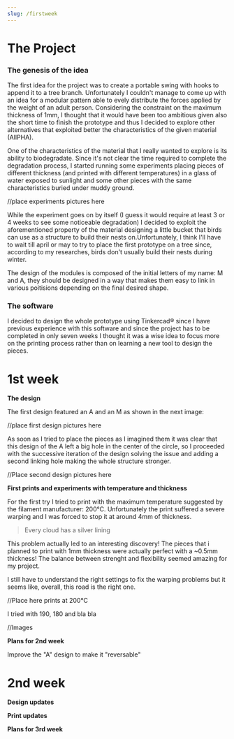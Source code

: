 ```yaml
---
slug: /firstweek
---
```


# The Project

### The genesis of the idea

The first idea for the project was to create a portable swing with hooks to append it to a tree branch. Unfortunately I couldn't manage to come up with an idea for a modular pattern able to evely distribute the forces applied by the weight of an adult person. Considering the constraint on the maximum thickness of 1mm, I thought that it would have been too ambitious given also the short time to finish the prototype and thus I decided to explore other alternatives that exploited better the characteristics of the given material (AllPHA).

One of the characteristics of the material that I really wanted to explore is its ability to biodegradate. 
Since it's not clear the time required to complete the degradation process, I started running some experiments placing pieces of different thickness (and printed with different temperatures) in a glass of water exposed to sunlight and some other pieces with the same characteristics buried under muddy ground.

//place experiments pictures here

While the experiment goes on by itself (I guess it would require at least 3 or 4 weeks to see some noticeable degradation) I decided to exploit the aforementioned property of the material designing a little bucket that birds can use as a structure to build their nests on.Unfortunately, I think I'll have to wait till april or may to try to place the first prototype on a tree since, according to my researches, birds don't usually build their nests during winter.

The design of the modules is composed of the initial letters of my name: M and A, they should be designed in a way that makes them easy to link in various poitisions depending on the final desired shape.

### The software

I decided to design the whole prototype using Tinkercad® since I have previous experience with this software and since the project has to be completed in only seven weeks I thought it was a wise idea to focus more on the printing process rather than on learning a new tool to design the pieces. 

# 1st week

**The design**

The first design featured an A and an M as shown in the next image:

//place first design pictures here

As soon as I tried to place the pieces as I imagined them it was clear that this design of the A left a big hole in the center of the circle, so I proceeded with the successive iteration of the design solving the issue and adding a second linking hole making the whole structure stronger.

//Place second design pictures here

**First prints and experiments with temperature and thickness** 

For the first try I tried to print with the maximum temperature suggested by the filament manufacturer: 200°C.
Unfortunately the print suffered a severe warping and I was forced to stop it at around 4mm of thickness. 
 > Every cloud has a silver lining

 This problem actually led to an interesting discovery! 
 The pieces that i planned to print with 1mm thickness were actually perfect with a ~0.5mm thickness! The balance between strenght and flexibility seemed amazing for my project.

 I still have to understand the right settings to fix the warping problems but it seems like, overall, this road is the right one.

//Place here prints at 200°C

I tried with 190, 180 and bla bla

//Images

**Plans for 2nd week**

Improve the "A" design to make it "reversable"
# 2nd week

**Design updates**

**Print updates** 

**Plans for 3rd week**






